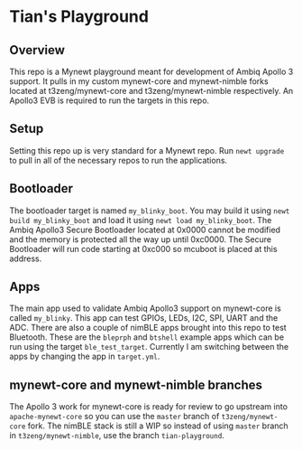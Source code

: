 # Tian's Playground

## Overview
This repo is a Mynewt playground meant for development of Ambiq Apollo 3 support. It pulls in my custom mynewt-core and mynewt-nimble forks located at t3zeng/mynewt-core and t3zeng/mynewt-nimble respectively. An Apollo3 EVB is required to run the targets in this repo.

## Setup
Setting this repo up is very standard for a Mynewt repo. Run `newt upgrade` to pull in all of the necessary repos to run the applications. 

## Bootloader
The bootloader target is named `my_blinky_boot`. You may build it using `newt build my_blinky_boot` and load it using `newt load my_blinky_boot`. The Ambiq Apollo3 Secure Bootloader located at 0x0000 cannot be modified and the memory is protected all the way up until 0xc0000. The Secure Bootloader will run code starting at 0xc000 so mcuboot is placed at this address.

## Apps
The main app used to validate Ambiq Apollo3 support on mynewt-core is called `my_blinky`. This app can test GPIOs, LEDs, I2C, SPI, UART and the ADC. There are also a couple of nimBLE apps brought into this repo to test Bluetooth. These are the `bleprph` and `btshell` example apps which can be run using the target `ble_test_target`. Currently I am switching between the apps by changing the app in `target.yml`.

## mynewt-core and mynewt-nimble branches
The Apollo 3 work for mynewt-core is ready for review to go upstream into `apache-mynewt-core` so you can use the `master` branch of `t3zeng/mynewt-core` fork. The nimBLE stack is still a WIP so instead of using `master` branch in `t3zeng/mynewt-nimble`, use the branch `tian-playground`.